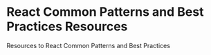 # React Common Patterns and Best Practices Resources
Resources to React Common Patterns and Best Practices

